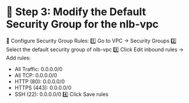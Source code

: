 
# 📌 Step 3: Modify the Default Security Group for the nlb-vpc

🔹 Configure Security Group Rules:
1️⃣ Go to VPC → Security Groups
2️⃣ Select the default security group of nlb-vpc
3️⃣ Click Edit inbound rules → Add rules:
- All Traffic: 0.0.0.0/0
- All TCP: 0.0.0.0/0
- HTTP (80): 0.0.0.0/0
- HTTPS (443): 0.0.0.0/0
- SSH (22): 0.0.0.0/0
4️⃣ Click Save rules


